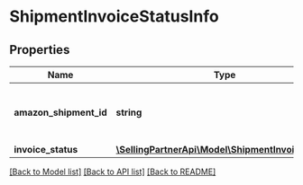 # ShipmentInvoiceStatusInfo

## Properties
Name | Type | Description | Notes
------------ | ------------- | ------------- | -------------
**amazon_shipment_id** | **string** | The Amazon-defined shipment identifier. | [optional] 
**invoice_status** | [**\SellingPartnerApi\Model\ShipmentInvoiceStatus**](ShipmentInvoiceStatus.md) |  | [optional] 

[[Back to Model list]](../README.md#documentation-for-models) [[Back to API list]](../README.md#documentation-for-api-endpoints) [[Back to README]](../README.md)



